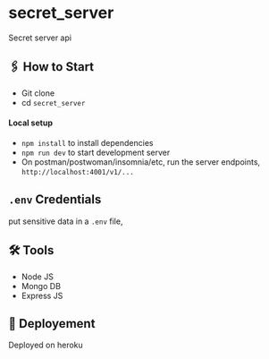 # secret_server

Secret server api

## 🖇 How to Start

- Git clone
- cd `secret_server`

#### Local setup

- `npm install` to install dependencies
- `npm run dev` to start development server
- On postman/postwoman/insomnia/etc, run the server endpoints, `http://localhost:4001/v1/...`

## `.env` Credentials

put sensitive data in  a `.env` file, 

## 🛠 Tools

- Node JS
- Mongo DB
- Express JS



## 🚀 Deployement

Deployed on heroku
